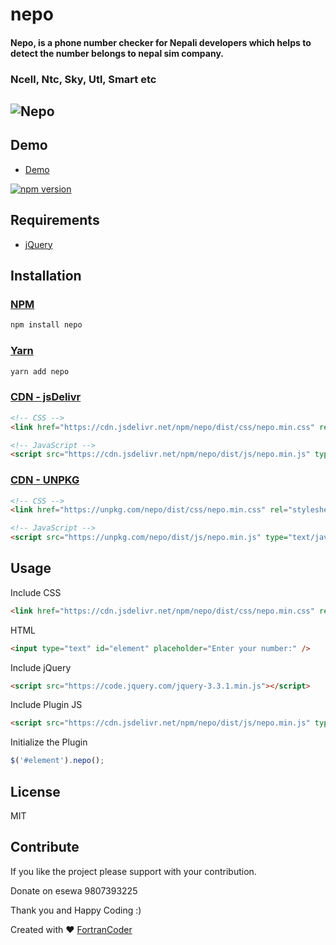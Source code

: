 # nepo
#### Nepo, is a phone number checker for Nepali developers which helps to detect the number belongs to nepal sim company.
### Ncell, Ntc, Sky, Utl, Smart etc
![Nepo](https://demo.dineshuprety.com.np/image/nepo.gif)
----

Demo
----
 + [Demo](https://demo.dineshuprety.com.np/examples/index.html)

[![npm version](https://badge.fury.io/js/nepo.svg)](https://www.npmjs.com/package/nepo)

Requirements
-----
  + [jQuery](http://jquery.com/)


Installation
-----

### [NPM](https://www.npmjs.com/package/nepo)
```bash
npm install nepo
```

### [Yarn](https://yarn.pm/nepo)
```bash
yarn add nepo
```

### [CDN - jsDelivr](https://www.jsdelivr.com/package/npm/nepo)
```html
<!-- CSS -->
<link href="https://cdn.jsdelivr.net/npm/nepo/dist/css/nepo.min.css" rel="stylesheet" type="text/css" />

<!-- JavaScript -->
<script src="https://cdn.jsdelivr.net/npm/nepo/dist/js/nepo.min.js" type="text/javascript"></script>
```    

### [CDN - UNPKG](https://unpkg.com/browse/nepo/)
```html
<!-- CSS -->
<link href="https://unpkg.com/nepo/dist/css/nepo.min.css" rel="stylesheet" type="text/css" />

<!-- JavaScript -->
<script src="https://unpkg.com/nepo/dist/js/nepo.min.js" type="text/javascript"></script>
```

Usage
-----

Include CSS
```html
<link href="https://cdn.jsdelivr.net/npm/nepo/dist/css/nepo.min.css" rel="stylesheet" type="text/css" />
```

HTML
```html
<input type="text" id="element" placeholder="Enter your number:" />
```

Include jQuery
```html
<script src="https://code.jquery.com/jquery-3.3.1.min.js"></script>
```

Include Plugin JS
```html
<script src="https://cdn.jsdelivr.net/npm/nepo/dist/js/nepo.min.js" type="text/javascript"></script>
```
Initialize the Plugin
```js
$('#element').nepo();
```


License
----
MIT

Contribute
----
If you like the project please support with your contribution.

Donate on esewa 9807393225

Thank you and Happy Coding :)



Created with :heart: [FortranCoder](https://dineshuprety.com.np)
